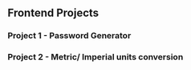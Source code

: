 ## Frontend Projects
### Project 1 - Password Generator
### Project 2 - Metric/ Imperial units conversion
